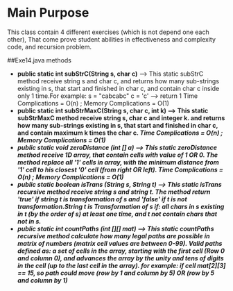 # Main Purpose
This class contain 4 different exercises (which is not depend one each other), That come prove student abilities in effectiveness and complexity code, and recursion problem. 

##Exe14.java methods
- <b>public static int subStrC(String s, char c)</b> --> This static subStrC method receive string s and char c, and returns how many sub-strings existing in s, that start and finished in char c, and contain char c inside only 1 time.For example: s = "cabcabc" c = 'c' --> return 1 
Time Complications = O(n) ; Memory Complications = O(1)<b>   
- <b>public static int subStrMaxC(String s, char c, int k)</b> -->  This static subStrMaxC method receive string s, char c and integer k. and returns how many sub-strings existing in s, that start and finished in char c, and contain maximum k times the char c.
<I>Time Complications = O(n) ; Memory Complications = O(1)<I>
- <b>public static void zeroDistance (int [] a)</b> --> This static zeroDistance method receive 1D array, that contain cells with value of 1 OR 0. The method replace all '1' cells in array, 
with the minimum distance from '1' cell to his closest '0' cell (from right OR left).
Time Complications = O(n) ; Memory Complications = O(1)    
- <b>public static boolean isTrans (String s, String t)</b> --> This static isTrans recursive method receive string s and string t. The method return 'true' if string t is transformation of s and 'false' if t is not transformation.String t is Transformation of s if: all chars in s existing in t (by the order of s) at least one time, and t not contain chars that not in s.  
- <b>public static int countPaths (int [][] mat)</b> --> This static countPaths recursive method calculate how many legal paths are possible in matrix of numbers (matrix cell values are between 0-99). Valid paths defined as: a set of cells in the array, starting with the first cell (Row 0 and column 0), and advances the array by the unity and tens of digits in the cell (up to the last cell in the array). for example: if cell mat[2][3] == 15, so path could move (row by 1 and column by 5) OR (row by 5 and column by 1)

